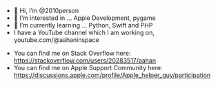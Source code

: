 - 👋 Hi, I’m @2010person
- 👀 I’m interested in ... Apple Development, pygame
- 🌱 I’m currently learning ... Python, Swift and PHP
- I have a YouTube channel which I am working on, youtube.com/@aahaninspace
<!---
2010person/2010person is a ✨ special ✨ repository because its `README.md` (this file) appears on your GitHub profile.
You can click the Preview link to take a look at your changes.
--->
- You can find me on Stack Overflow here: https://stackoverflow.com/users/20283517/aahan
- You can find me on Apple Support Community here: https://discussions.apple.com/profile/Apple_helper_guy/participation
